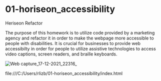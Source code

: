 # 01-horiseon_accessibility

Heriseon Refactor

The purpose of this homework is to utilize code provided by a marketing agency and refactor it in order to make the webpage more accessible to people with disabilities. It is crucial for businesses to provide web accessibilty in order for people to utilize assistive technologies to access video captions, screen readers, and braille keyboards. 

![Web capture_17-12-2021_22316_](https://user-images.githubusercontent.com/93292915/146629242-55071e70-c502-413f-b7b1-084e933ee8a9.jpeg)

file:///C:/Users/rlizb/01-horiseon_accessibility/index.html
